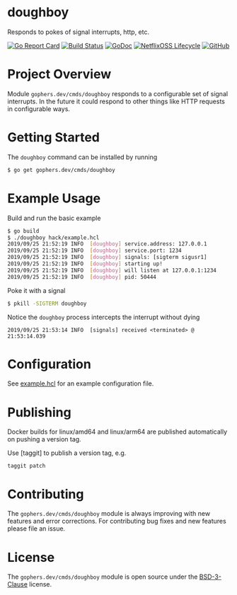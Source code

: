 doughboy
========

Responds to pokes of signal interrupts, http, etc.

[![Go Report Card](https://goreportcard.com/badge/gophers.dev/cmds/doughboy)](https://goreportcard.com/report/gophers.dev/cmds/doughboy)
[![Build Status](https://travis-ci.com/shoenig/doughboy.svg?branch=master)](https://travis-ci.com/shoenig/doughboy)
[![GoDoc](https://godoc.org/gophers.dev/cmds/doughboy?status.svg)](https://godoc.org/gophers.dev/cmds/doughboy)
[![NetflixOSS Lifecycle](https://img.shields.io/osslifecycle/shoenig/doughboy.svg)](OSSMETADATA)
[![GitHub](https://img.shields.io/github/license/shoenig/doughboy.svg)](LICENSE)

# Project Overview

Module `gophers.dev/cmds/doughboy` responds to a configurable set of signal
interrupts. In the future it could respond to other things like HTTP requests
in configurable ways.

# Getting Started

The `doughboy` command can be installed by running
```bash
$ go get gophers.dev/cmds/doughboy
```

# Example Usage

Build and run the basic example
```bash
$ go build
$ ./doughboy hack/example.hcl
2019/09/25 21:52:19 INFO  [doughboy] service.address: 127.0.0.1
2019/09/25 21:52:19 INFO  [doughboy] service.port: 1234
2019/09/25 21:52:19 INFO  [doughboy] signals: [sigterm sigusr1]
2019/09/25 21:52:19 INFO  [doughboy] starting up!
2019/09/25 21:52:19 INFO  [doughboy] will listen at 127.0.0.1:1234
2019/09/25 21:52:19 INFO  [doughboy] pid: 50444
```

Poke it with a signal
```bash
$ pkill -SIGTERM doughboy
```

Notice the `doughboy` process intercepts the interrupt without dying
```
2019/09/25 21:53:14 INFO  [signals] received <terminated> @ 21:53:14.039
```

# Configuration

See [example.hcl](hack/example.hcl) for an example configuration file.

# Publishing

Docker builds for linux/amd64 and linux/arm64 are published automatically
on pushing a version tag.

Use [taggit] to publish a version tag, e.g.

```
taggit patch
```

# Contributing

The `gophers.dev/cmds/doughboy` module is always improving with new features
and error corrections. For contributing bug fixes and new features please file an issue.

# License

The `gophers.dev/cmds/doughboy` module is open source under the [BSD-3-Clause](LICENSE) license.
